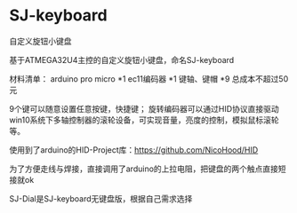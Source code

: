 # SJ-keyboard
自定义旋钮小键盘

基于ATMEGA32U4主控的自定义旋钮小键盘，命名SJ-keyboard

材料清单：
arduino pro micro *1
ec11编码器 *1
键轴、键帽 *9
总成本不超过50元

9个键可以随意设置任意按键，快捷键；
旋转编码器可以通过HID协议直接驱动win10系统下多轴控制器的滚轮设备，可实现音量，亮度的控制，模拟鼠标滚轮等。

使用到了arduino的HID-Project库：https://github.com/NicoHood/HID

为了方便走线与焊接，直接调用了arduino的上拉电阻，把键盘的两个触点直接短接就ok

SJ-Dial是SJ-keyboard无键盘版，根据自己需求选择
